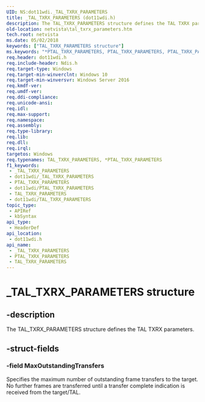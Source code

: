 ```yaml
---
UID: NS:dot11wdi._TAL_TXRX_PARAMETERS
title: _TAL_TXRX_PARAMETERS (dot11wdi.h)
description: The TAL_TXRX_PARAMETERS structure defines the TAL TXRX parameters.
old-location: netvista\tal_txrx_parameters.htm
tech.root: netvista
ms.date: 05/02/2018
keywords: ["TAL_TXRX_PARAMETERS structure"]
ms.keywords: "*PTAL_TXRX_PARAMETERS, PTAL_TXRX_PARAMETERS, PTAL_TXRX_PARAMETERS structure pointer [Network Drivers Starting with Windows Vista], TAL_TXRX_PARAMETERS, TAL_TXRX_PARAMETERS structure [Network Drivers Starting with Windows Vista], _TAL_TXRX_PARAMETERS, dot11wdi/PTAL_TXRX_PARAMETERS, dot11wdi/TAL_TXRX_PARAMETERS, netvista.tal_txrx_parameters"
req.header: dot11wdi.h
req.include-header: Ndis.h
req.target-type: Windows
req.target-min-winverclnt: Windows 10
req.target-min-winversvr: Windows Server 2016
req.kmdf-ver: 
req.umdf-ver: 
req.ddi-compliance: 
req.unicode-ansi: 
req.idl: 
req.max-support: 
req.namespace: 
req.assembly: 
req.type-library: 
req.lib: 
req.dll: 
req.irql: 
targetos: Windows
req.typenames: TAL_TXRX_PARAMETERS, *PTAL_TXRX_PARAMETERS
f1_keywords:
 - _TAL_TXRX_PARAMETERS
 - dot11wdi/_TAL_TXRX_PARAMETERS
 - PTAL_TXRX_PARAMETERS
 - dot11wdi/PTAL_TXRX_PARAMETERS
 - TAL_TXRX_PARAMETERS
 - dot11wdi/TAL_TXRX_PARAMETERS
topic_type:
 - APIRef
 - kbSyntax
api_type:
 - HeaderDef
api_location:
 - dot11wdi.h
api_name:
 - _TAL_TXRX_PARAMETERS
 - PTAL_TXRX_PARAMETERS
 - TAL_TXRX_PARAMETERS
---
```


# _TAL_TXRX_PARAMETERS structure


## -description

The 
  TAL_TXRX_PARAMETERS structure defines the TAL TXRX parameters.

## -struct-fields

### -field MaxOutstandingTransfers

Specifies the maximum number of outstanding  frame transfers to the target. No further frames are transferred until a transfer complete indication is received from the target/TAL.

